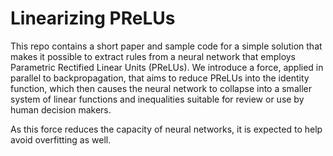 
# Linearizing PReLUs

This repo contains a short paper and sample code for
a simple solution that makes it possible to
extract rules from a neural network that employs Parametric Rectified Linear Units (PReLUs).
We introduce a force, applied in parallel to backpropagation, that
aims to reduce PReLUs into the identity function, which then causes
the neural network to collapse into a smaller system of linear functions and inequalities
suitable for review or use by human decision makers.

As this force reduces the capacity of neural networks, it is expected to help avoid overfitting as well.
